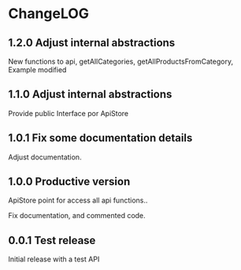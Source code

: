 # ChangeLOG

## 1.2.0 Adjust internal abstractions

New functions to api, getAllCategories, getAllProductsFromCategory, Example modified

## 1.1.0 Adjust internal abstractions

Provide public Interface por ApiStore

## 1.0.1 Fix some documentation details

Adjust documentation.

## 1.0.0 Productive version

ApiStore point for access all api functions..

Fix documentation, and commented code.

## 0.0.1 Test release

Initial release with a test API
